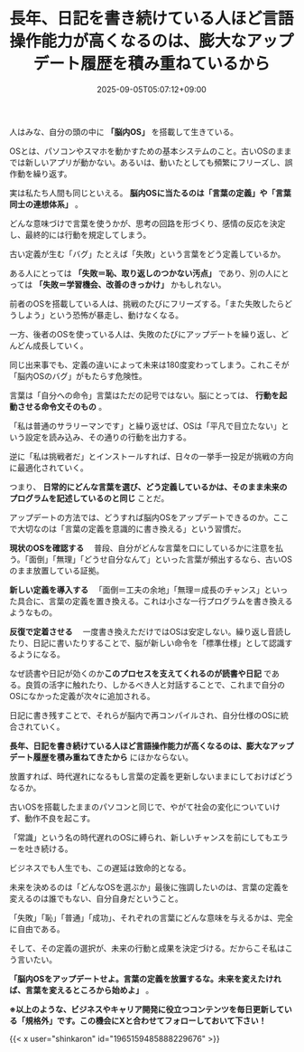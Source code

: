 ﻿---
title: "長年、日記を書き続けている人ほど言語操作能力が高くなるのは、膨大なアップデート履歴を積み重ねているから"
date: 2025-09-05T05:07:12+09:00
draft: false
---

人はみな、自分の頭の中に **「脳内OS」** を搭載して生きている。

OSとは、パソコンやスマホを動かすための基本システムのこと。古いOSのままでは新しいアプリが動かない。あるいは、動いたとしても頻繁にフリーズし、誤作動を繰り返す。

実は私たち人間も同じといえる。 **脳内OSに当たるのは「言葉の定義」や「言葉同士の連想体系」** 。

どんな意味づけで言葉を使うかが、思考の回路を形づくり、感情の反応を決定し、最終的には行動を規定してしまう。

古い定義が生む「バグ」たとえば「失敗」という言葉をどう定義しているか。

ある人にとっては **「失敗＝恥、取り返しのつかない汚点」** であり、別の人にとっては **「失敗＝学習機会、改善のきっかけ」** かもしれない。

前者のOSを搭載している人は、挑戦のたびにフリーズする。「また失敗したらどうしよう」という恐怖が暴走し、動けなくなる。

一方、後者のOSを使っている人は、失敗のたびにアップデートを繰り返し、どんどん成長していく。

同じ出来事でも、定義の違いによって未来は180度変わってしまう。これこそが「脳内OSのバグ」がもたらす危険性。

言葉は「自分への命令」言葉はただの記号ではない。脳にとっては、 **行動を起動させる命令文そのもの** 。

「私は普通のサラリーマンです」と繰り返せば、OSは「平凡で目立たない」という設定を読み込み、その通りの行動を出力する。

逆に「私は挑戦者だ」とインストールすれば、日々の一挙手一投足が挑戦の方向に最適化されていく。

つまり、 **日常的にどんな言葉を選び、どう定義しているかは、そのまま未来のプログラムを記述しているのと同じ** ことだ。

アップデートの方法では、どうすれば脳内OSをアップデートできるのか。ここで大切なのは「言葉の定義を意識的に書き換える」という習慣だ。

**現状のOSを確認する** 
　普段、自分がどんな言葉を口にしているかに注意を払う。「面倒」「無理」「どうせ自分なんて」といった言葉が頻出するなら、古いOSのまま放置している証拠。

**新しい定義を導入する** 
　「面倒＝工夫の余地」「無理＝成長のチャンス」といった具合に、言葉の定義を置き換える。これは小さな一行プログラムを書き換えるようなもの。

**反復で定着させる** 
　一度書き換えただけではOSは安定しない。繰り返し音読したり、日記に書いたりすることで、脳が新しい命令を「標準仕様」として認識するようになる。

なぜ読書や日記が効くのか**このプロセスを支えてくれるのが読書や日記** である。良質の活字に触れたり、しかるべき人と対話することで、これまで自分のOSになかった定義が次々に追加される。

日記に書き残すことで、それらが脳内で再コンパイルされ、自分仕様のOSに統合されていく。

**長年、日記を書き続けている人ほど言語操作能力が高くなるのは、膨大なアップデート履歴を積み重ねてきたから** にほかならない。

放置すれば、時代遅れになるもし言葉の定義を更新しないままにしておけばどうなるか。

古いOSを搭載したままのパソコンと同じで、やがて社会の変化についていけず、動作不良を起こす。

「常識」という名の時代遅れのOSに縛られ、新しいチャンスを前にしてもエラーを吐き続ける。

ビジネスでも人生でも、この遅延は致命的となる。

未来を決めるのは「どんなOSを選ぶか」最後に強調したいのは、言葉の定義を変えるのは誰でもない、自分自身だということ。

「失敗」「恥」「普通」「成功」、それぞれの言葉にどんな意味を与えるかは、完全に自由である。

そして、その定義の選択が、未来の行動と成果を決定づける。だからこそ私はこう言いたい。

 **「脳内OSをアップデートせよ。言葉の定義を放置するな。未来を変えたければ、言葉を変えるところから始めよ」** 。



**※以上のような、ビジネスやキャリア開発に役立つコンテンツを毎日更新している「規格外」です。この機会にXと合わせてフォローしておいて下さい！**



{{< x user="shinkaron" id="1965159485888229676" >}}